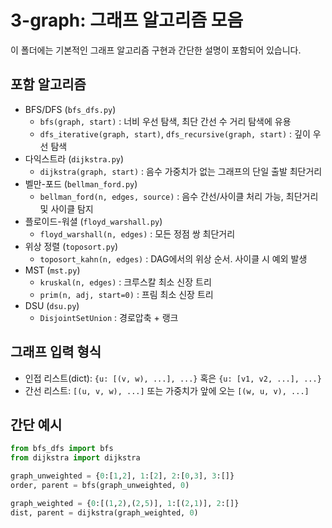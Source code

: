 # 3-graph: 그래프 알고리즘 모음

이 폴더에는 기본적인 그래프 알고리즘 구현과 간단한 설명이 포함되어 있습니다.

## 포함 알고리즘

- BFS/DFS (`bfs_dfs.py`)
  - `bfs(graph, start)` : 너비 우선 탐색, 최단 간선 수 거리 탐색에 유용
  - `dfs_iterative(graph, start)`, `dfs_recursive(graph, start)` : 깊이 우선 탐색
- 다익스트라 (`dijkstra.py`)
  - `dijkstra(graph, start)` : 음수 가중치가 없는 그래프의 단일 출발 최단거리
- 벨만-포드 (`bellman_ford.py`)
  - `bellman_ford(n, edges, source)` : 음수 간선/사이클 처리 가능, 최단거리 및 사이클 탐지
- 플로이드-워셜 (`floyd_warshall.py`)
  - `floyd_warshall(n, edges)` : 모든 정점 쌍 최단거리
- 위상 정렬 (`toposort.py`)
  - `toposort_kahn(n, edges)` : DAG에서의 위상 순서. 사이클 시 예외 발생
- MST (`mst.py`)
  - `kruskal(n, edges)` : 크루스칼 최소 신장 트리
  - `prim(n, adj, start=0)` : 프림 최소 신장 트리
- DSU (`dsu.py`)
  - `DisjointSetUnion` : 경로압축 + 랭크

## 그래프 입력 형식

- 인접 리스트(dict): `{u: [(v, w), ...], ...}` 혹은 `{u: [v1, v2, ...], ...}`
- 간선 리스트: `[(u, v, w), ...]` 또는 가중치가 앞에 오는 `[(w, u, v), ...]`

## 간단 예시

```python
from bfs_dfs import bfs
from dijkstra import dijkstra

graph_unweighted = {0:[1,2], 1:[2], 2:[0,3], 3:[]}
order, parent = bfs(graph_unweighted, 0)

graph_weighted = {0:[(1,2),(2,5)], 1:[(2,1)], 2:[]}
dist, parent = dijkstra(graph_weighted, 0)
```
